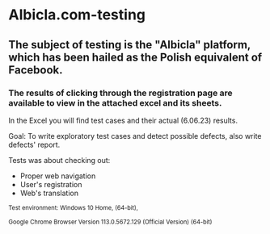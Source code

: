 # Albicla.com-testing

## The subject of testing is the "Albicla" platform, which has been hailed as the Polish equivalent of Facebook.

### The results of clicking through the registration page are available to view in the attached excel and its sheets.
In the Excel you will find test cases and their actual (6.06.23) results.

Goal: To write exploratory test cases and detect possible defects, also write defects' report.

Tests was about checking out:
- Proper web navigation
- User's registration
- Web's translation
  
<sub> Test environment:
Windows 10 Home, (64-bit),</sub>

<sup> Google Chrome Browser Version 113.0.5672.129 (Official Version) (64-bit) </sup>
  
